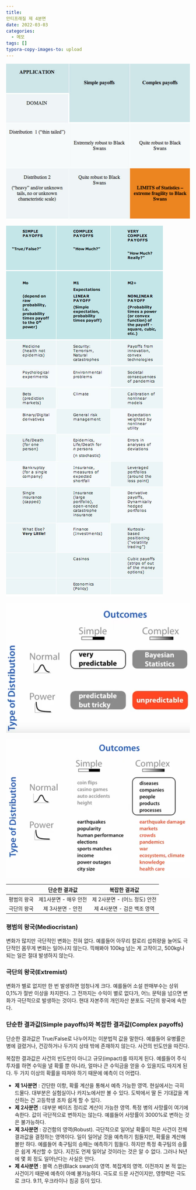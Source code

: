 ```yaml
---
title: 
안티프래질 제 4분면
date: 2022-03-03
categories:
  - 메모
tags: []
typora-copy-images-to: upload
---
```

![안티프래질 4분면](https://raw.githubusercontent.com/BK927/blog/main/assets/images/quadrant.jpg)

![안티프래질 복잡도](https://github.com/BK927/blog/blob/img-server/assets/images/payoff.jpg?raw=true)

![나심 탈레브 4분면 예시1](https://github.com/BK927/blog/blob/img-server/assets/images/quadrants_example1.png?raw=true)

![나심 탈레브 4분면 예시2](https://github.com/BK927/blog/blob/img-server/assets/images/quadrants_example2.png?raw=true)

|             |     단순한 결과값     |         복잡한 결과값         |
| ----------- | :-------------------: | :---------------------------: |
| 평범의 왕국 | 제1사분면 - 매우 안전 | 제 2사분면 - (어느 정도) 안전 |
| 극단의 왕국 |   제 3사분면 - 안전   |  제 4사분면 - 검은 백조 영역  |

### 평범의 왕국(Mediocristan)

변화가 많지만 극단적인 변화는 전혀 없다. 예를들어 아무리 칼로리 섭취량을 늘어도 극단적인 몸무게 변화는 일어나지 않는다. 끽해봐야 100kg 넘는 게 고작이고, 500kg나 되는 일은 절대 발생하지 않는다.

### 극단의 왕국(Extremist)

변화가 별로 없지만 한 번 발생하면 엄청나게 크다. 예를들어 소설 판매부수는 상위 0,1%가 절반 이상을 차지한다. 그 전까지는 수익이 별로 없다가, 어느 문턱을 넘으면 변화가 극단적으로 발생하는 것이다. 현대 자본주의 개인자산 분포도 극단의 왕국에 속한다.

### 단순한 결과값(Simple payoffs)와 복잡한 결과값(Complex payoffs)

단순한 결과값은 True/False로 나누어지는 이분법적 값을 말한다. 예를들어 유병률은 병에 걸렸거나, 건강하거나 두가지 상태 밖에 존재하지 않는다. 사건의 빈도만을 따진다.

 복잡한 결과값은 사건의 빈도만이 아니고 규모(impact)를 따지게 된다. 예를들어 주식 투자를 하면 수익을 낼 확률 뿐 아니라, 얼마나 큰 수익금을 얻을 수 있을지도 따지게 된다. 두 가지 이상의 확률을 따져야 하기 때문에 예측이 더 어렵다.

- **제 1사분면** : 간단한 이항, 확률 계산을 통해서 예측 가능한 영역. 현실에서는 극히 드물다. 대부분은 실험실이나 카지노에서만 볼 수 있다. 도박에서 딸 돈 기대값을 계산하는 건 고등학생 조차 쉽게 할 수 있다.
- **제 2사분면** : 대부분 베이즈 정리로 계산이 가능한 영역. 특정 병의 사망률이 여기에 속한다. 값이 극단적으로 변하지는 않는다. 예를들어 사망률이 3000%로 변하는 것은 불가능하다.
- **제 3사분면** : 강건함의 영역(Robust). 극단적으로 일어날 확률이 적은 사건이 전체 결과값을 결정하는 영역이다. 일이 일어날 것을 예측하기 힘들지만, 확률을 계산해볼만 하다. 예를들어 축구팀의 승패는 예측하기 힘들다. 하지만 특정 축구팀의 승률은 쉽게 계산할 수 있다. 지진도 언제 일어날 것이라는 것은 알 수 없다. 그러나 N년에 몇 회 정도 일어난다는 사실은 안다.
- **제 4사분면** : 블랙 스완(Black swan)의 영역. 복잡계의 영역. 이전까지 본 적 없는 사건이기 때문에 예측이 아예 불가능하다. 극도로 드문 사건이지만, 영향력은 극도로 크다. 9.11, 우크라이나 침공 등이 있다.
